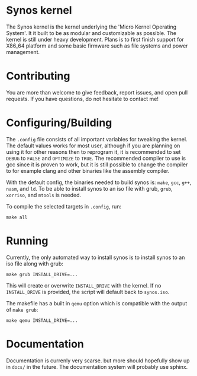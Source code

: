 # Synos kernel
The Synos kernel is the kernel underlying the 'Micro Kernel Operating System'. It it built to be as modular and customizable as possible. The kernel is still under heavy development. Plans is to first finish support for X86_64 platform and some basic firmware such as file systems and power management.
# Contributing
You are more than welcome to give feedback, report issues, and open pull requests. If you have questions, do not hesitate to contact me!
# Configuring/Building
The `.config` file consists of all important variables for tweaking the kernel. The default values works for most user, although if you are planning on using it for other reasons then to reprogram it, it is recommended to set `DEBUG` to `FALSE` and `OPTIMIZE` to `TRUE`. The recommended compiler to use is gcc since it is proven to work, but it is still possible to change the compiler to for example clang and other binaries like the assembly compiler. 

With the default config, the binaries needed to build synos is: `make`, `gcc`, `g++`, `nasm`, and `ld`. To be able to install synos to an iso file with grub, `grub`, `xorriso`, and `mtools` is needed.

To compile the selected targets in `.config`, run:

    make all
# Running
Currently, the only automated way to install synos is to install synos to an iso file along with grub:

    make grub INSTALL_DRIVE=...
This will create or overwrite `INSTALL_DRIVE` with the kernel. If no `INSTALL_DRIVE` is provided, the script will default back to `synos.iso`.

The makefile has a built in `qemu` option which is compatible with the output of `make grub`:

    make qemu INSTALL_DRIVE=...
# Documentation
Documentation is currenly very scarse. but more should hopefully show up in `docs/` in the future. The documentation system will probably use sphinx.